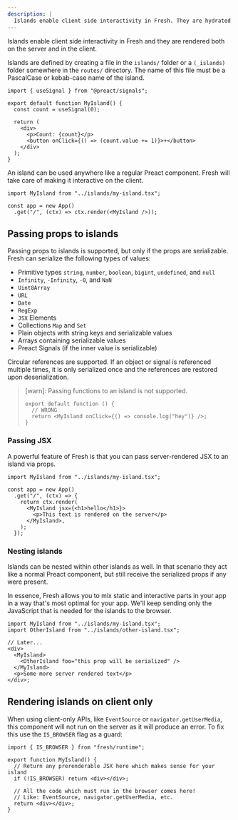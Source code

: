 ```yaml
---
description: |
  Islands enable client side interactivity in Fresh. They are hydrated on the client in addition to being rendered on the server.
---
```


Islands enable client side interactivity in Fresh and they are rendered both on
the server and in the client.

Islands are defined by creating a file in the `islands/` folder or a
`(_islands)` folder somewhere in the `routes/` directory. The name of this file
must be a PascalCase or kebab-case name of the island.

```tsx islands/my-island.tsx
import { useSignal } from "@preact/signals";

export default function MyIsland() {
  const count = useSignal(0);

  return (
    <div>
      <p>Count: {count}</p>
      <button onClick={() => (count.value += 1)}>+</button>
    </div>
  );
}
```

An island can be used anywhere like a regular Preact component. Fresh will take
care of making it interactive on the client.

```tsx main.tsx
import MyIsland from "../islands/my-island.tsx";

const app = new App()
  .get("/", (ctx) => ctx.render(<MyIsland />));
```

## Passing props to islands

Passing props to islands is supported, but only if the props are serializable.
Fresh can serialize the following types of values:

- Primitive types `string`, `number`, `boolean`, `bigint`, `undefined`, and
  `null`
- `Infinity`, `-Infinity`, `-0`, and `NaN`
- `Uint8Array`
- `URL`
- `Date`
- `RegExp`
- `JSX` Elements
- Collections `Map` and `Set`
- Plain objects with string keys and serializable values
- Arrays containing serializable values
- Preact Signals (if the inner value is serializable)

Circular references are supported. If an object or signal is referenced multiple
times, it is only serialized once and the references are restored upon
deserialization.

> [warn]: Passing functions to an island is not supported.
>
> ```tsx routes/example.tsx
> export default function () {
>   // WRONG
>   return <MyIsland onClick={() => console.log("hey")} />;
> }
> ```

### Passing JSX

A powerful feature of Fresh is that you can pass server-rendered JSX to an
island via props.

```tsx routes/index.tsx
import MyIsland from "../islands/my-island.tsx";

const app = new App()
  .get("/", (ctx) => {
    return ctx.render(
      <MyIsland jsx={<h1>hello</h1>}>
        <p>This text is rendered on the server</p>
      </MyIsland>,
    );
  });
```

### Nesting islands

Islands can be nested within other islands as well. In that scenario they act
like a normal Preact component, but still receive the serialized props if any
were present.

In essence, Fresh allows you to mix static and interactive parts in your app in
a way that's most optimal for your app. We'll keep sending only the JavaScript
that is needed for the islands to the browser.

```tsx route/index.tsx
import MyIsland from "../islands/my-island.tsx";
import OtherIsland from "../islands/other-island.tsx";

// Later...
<div>
  <MyIsland>
    <OtherIsland foo="this prop will be serialized" />
  </MyIsland>
  <p>Some more server rendered text</p>
</div>;
```

## Rendering islands on client only

When using client-only APIs, like `EventSource` or `navigator.getUserMedia`,
this component will not run on the server as it will produce an error. To fix
this use the `IS_BROWSER` flag as a guard:

```tsx islands/my-island.tsx
import { IS_BROWSER } from "fresh/runtime";

export function MyIsland() {
  // Return any prerenderable JSX here which makes sense for your island
  if (!IS_BROWSER) return <div></div>;

  // All the code which must run in the browser comes here!
  // Like: EventSource, navigator.getUserMedia, etc.
  return <div></div>;
}
```
